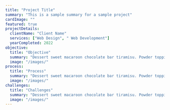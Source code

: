 ```yaml
---
title: "Project Title"
summary: "This is a sample summary for a sample project"
cardImage: ""
featured: true
projectDetails:
  clientName: "Client Name"
  services: ["Web Design", " Web Development"]
  yearCompleted: 2022
objective:
  title: "Objective"
  summary: "Dessert sweet macaroon chocolate bar tiramisu. Powder topping danish chocolate tiramisu brownie halvah gummies. Gingerbread sugar plum soufflé marzipan cotton candy jelly sweet biscuit."
  image: "/images/"
process:
  title: "Process"
  summary: "Dessert sweet macaroon chocolate bar tiramisu. Powder topping danish chocolate tiramisu brownie halvah gummies. Gingerbread sugar plum soufflé marzipan cotton candy jelly sweet biscuit."
  image: "/images/"
challenges:
  title: "Challenges"
  summary: "Dessert sweet macaroon chocolate bar tiramisu. Powder topping danish chocolate tiramisu brownie halvah gummies. Gingerbread sugar plum soufflé marzipan cotton candy jelly sweet biscuit."
  image: "/images/"
---
```

